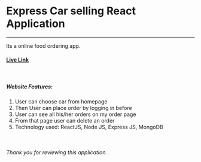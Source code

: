 <h1>Express Car selling React Application</h1>
                <hr />
                <p>Its a online food ordering app.</p>
                <h4><a target='_blank' href="https://express-car-sale.web.app/">Live Link</a></h4>
                <br />
                <h5>Website Features:</h5>
                <ol>
                    <li>User can choose car from homepage</li>
                    <li>Then User can place order by logging in before</li>
                    <li>User can see all his/her orders on my order page</li>
                    <li>From that page user can delete an order</li>
                    <li>Technology used: ReactJS, Node JS, Express JS, MongoDB</li>
                </ol>
                <br />
                <h6>Thank you for reviewing this application.</h6>

